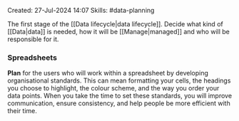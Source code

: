 Created: 27-Jul-2024 14:07
Skills: #data-planning

The first stage of the [[Data lifecycle|data lifecycle]]. Decide what kind of [[Data|data]] is needed, how it will be [[Manage|managed]] and who will be responsible for it.
### Spreadsheets
**Plan** for the users who will work within a spreadsheet by developing organisational standards. This can mean formatting your cells, the headings you choose to highlight, the colour scheme, and the way you order your data points. When you take the time to set these standards, you will improve communication, ensure consistency, and help people be more efficient with their time.
